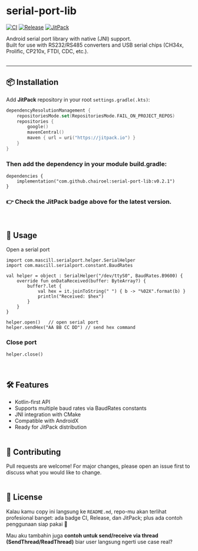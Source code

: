 # serial-port-lib

[![CI](https://github.com/chairoel/serial-port-lib/actions/workflows/ci.yml/badge.svg)](https://github.com/chairoel/serial-port-lib/actions/workflows/ci.yml)
[![Release](https://github.com/chairoel/serial-port-lib/actions/workflows/release-please.yml/badge.svg)](https://github.com/chairoel/serial-port-lib/actions/workflows/release-please.yml)
[![JitPack](https://jitpack.io/v/chairoel/serial-port-lib.svg)](https://jitpack.io/#chairoel/serial-port-lib)

Android serial port library with native (JNI) support.  
Built for use with RS232/RS485 converters and USB serial chips (CH34x, Prolific, CP210x, FTDI, CDC, etc.).
<br>
<br>

---

## 📦 Installation

Add **JitPack** repository in your root `settings.gradle(.kts)`:

```kotlin
dependencyResolutionManagement {
    repositoriesMode.set(RepositoriesMode.FAIL_ON_PROJECT_REPOS)
    repositories {
        google()
        mavenCentral()
        maven { url = uri("https://jitpack.io") }
    }
}
```

### Then add the dependency in your module build.gradle:

```
dependencies {
    implementation("com.github.chairoel:serial-port-lib:v0.2.1")
}
```

### 👉 Check the JitPack badge above for the latest version.

<br>

## 🚀 Usage

Open a serial port

```
import com.mascill.serialport.helper.SerialHelper
import com.mascill.serialport.constant.BaudRates

val helper = object : SerialHelper("/dev/ttyS0", BaudRates.B9600) {
    override fun onDataReceived(buffer: ByteArray?) {
        buffer?.let {
            val hex = it.joinToString(" ") { b -> "%02X".format(b) }
            println("Received: $hex")
        }
    }
}

helper.open()   // open serial port
helper.sendHex("AA BB CC DD") // send hex command
```

### Close port

```
helper.close()
```

<br>

## 🛠 Features

- Kotlin-first API
- Supports multiple baud rates via BaudRates constants
- JNI integration with CMake
- Compatible with AndroidX
- Ready for JitPack distribution
  <br>
  <br>

## 🤝 Contributing

Pull requests are welcome!
For major changes, please open an issue first to discuss what you would like to change.
<br>
<br>

## 📄 License

Kalau kamu copy ini langsung ke `README.md`, repo-mu akan terlihat profesional banget: ada badge CI, Release, dan JitPack; plus ada contoh penggunaan siap pakai 🚀

Mau aku tambahin juga **contoh untuk send/receive via thread (SendThread/ReadThread)** biar user langsung ngerti use case real?
